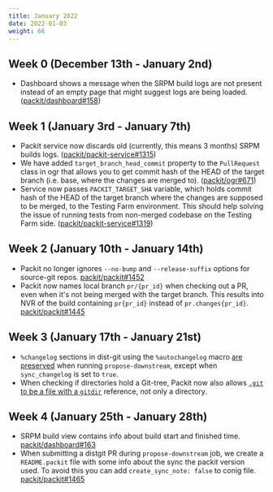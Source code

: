 ```yaml
---
title: January 2022
date: 2022-01-03
weight: 66
---
```


## Week 0 (December 13th - January 2nd)

- Dashboard shows a message when the SRPM build logs are not present instead of
  an empty page that might suggest logs are being loaded.
  ([packit/dashboard#158](https://github.com/packit/dashboard/pull/158))

## Week 1 (January 3rd - January 7th)

- Packit service now discards old (currently, this means 3 months) SRPM builds logs.
  ([packit/packit-service#1315](https://github.com/packit/packit-service/pull/1315))
- We have added `target_branch_head_commit` property to the `PullRequest` class in ogr that allows
  you to get commit hash of the HEAD of the target branch (i.e. base, where the changes are merged to).
  ([packit/ogr#671](https://github.com/packit/ogr/pull/671))
- Service now passes `PACKIT_TARGET_SHA` variable, which holds commit hash of the HEAD of the target
  branch where the changes are supposed to be merged, to the Testing Farm environment. This should
  help solving the issue of running tests from non-merged codebase on the Testing Farm side.
  ([packit/packit-service#1319](https://github.com/packit/packit-service/pull/1319))

## Week 2 (January 10th - January 14th)

- Packit no longer ignores `--no-bump` and `--release-suffix` options for
  source-git repos.
  [packit/packit#1452](https://github.com/packit/packit/pull/1452)
- Packit now names local branch `pr/{pr_id}` when checking out a PR, even when
  it's not being merged with the target branch. This results into NVR of the
  build containing `pr{pr_id}` instead of `pr.changes{pr_id}`.
  [packit/packit#1445](https://github.com/packit/packit/pull/1445)

## Week 3 (January 17th - January 21st)

- `%changelog` sections in dist-git using the `%autochangelog` macro [are
  preserved](https://github.com/packit/packit/pull/1453) when running
  `propose-downstream`, except when `sync_changelog` is set to `true`.
- When checking if directories hold a Git-tree, Packit now also allows [`.git`
  to be a file with a `gitdir`](https://github.com/packit/packit/pull/1458)
  reference, not only a directory.

## Week 4 (January 25th - January 28th)

- SRPM build view contains info about build start and finished time.
  [packit/dashboard#163](https://github.com/packit/dashboard/pull/163)
- When submitting a distgit PR during `propose-downstream` job, we create
  a `README.packit` file with some info about the sync the packit version used.
  To avoid this you can add `create_sync_note: false` to conig file.
  [packit/packit#1465](https://github.com/packit/packit/pull/1465)
